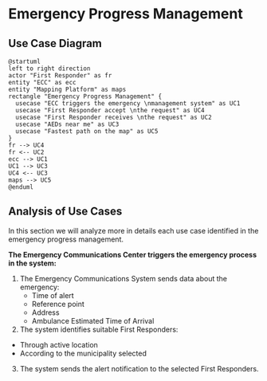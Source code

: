 # Emergency Progress Management

## Use Case Diagram

```plantuml
@startuml
left to right direction
actor "First Responder" as fr
entity "ECC" as ecc
entity "Mapping Platform" as maps
rectangle "Emergency Progress Management" {
  usecase "ECC triggers the emergency \nmanagement system" as UC1
  usecase "First Responder accept \nthe request" as UC4
  usecase "First Responder receives \nthe request" as UC2
  usecase "AEDs near me" as UC3
  usecase "Fastest path on the map" as UC5
}
fr --> UC4
fr <-- UC2
ecc --> UC1
UC1 --> UC3
UC4 <-- UC3
maps --> UC5
@enduml
```

## Analysis of Use Cases

In this section we will analyze more in details each use case identified in the emergency progress management.

**The Emergency Communications Center triggers the emergency process in the system:**

1. The Emergency Communications System sends data about the emergency:
    * Time of alert
    * Reference point
    * Address
    * Ambulance Estimated Time of Arrival
2. The system identifies suitable First Responders:
  - Through active location 
  - According to the municipality selected
3. The system sends the alert notification to the selected First Responders.